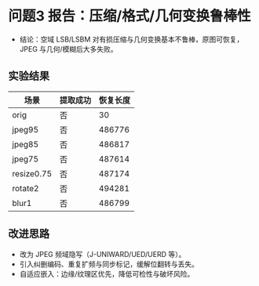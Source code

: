 # 问题3 报告：压缩/格式/几何变换鲁棒性

- 结论：空域 LSB/LSBM 对有损压缩与几何变换基本不鲁棒，原图可恢复，JPEG 与几何/模糊后大多失败。

## 实验结果
| 场景 | 提取成功 | 恢复长度 |
|---|---|---|
| orig | 否 | 30 |
| jpeg95 | 否 | 486776 |
| jpeg85 | 否 | 486817 |
| jpeg75 | 否 | 487614 |
| resize0.75 | 否 | 487174 |
| rotate2 | 否 | 494281 |
| blur1 | 否 | 486799 |

## 改进思路
- 改为 JPEG 频域隐写（J-UNIWARD/UED/UERD 等）。
- 引入纠删编码、重复扩频与同步标记，缓解位翻转与丢失。
- 自适应嵌入：边缘/纹理区优先，降低可检性与破坏风险。
